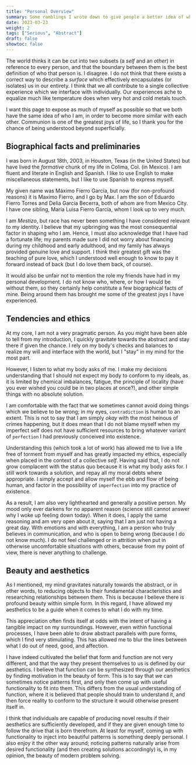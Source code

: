 ```yaml
---
title: "Personal Overview"
summary: Some ramblings I wrote down to give people a better idea of who I am.
date: 2023-03-23
weight: 2
tags: ["Serious", "Abstract"]
draft: false
showtoc: false
---
```


The world thinks it can be cut into two subsets (a _self_ and an _other_) in reference to every person, and that the boundary between them is the best definition of who that person is. I disagree. I do not think that there exists a correct way to describe a _surface_ which effectively encapsulates (or isolates) us in our entirety. I think that we all contribute to a single collective experience which we interface with individually. Our experiences ache to equalize much like temperature does when very hot and cold metals touch.

I want this page to expose as much of myself as possible so that we both have the same idea of who I am, in order to become more similar with each other. Communion is one of the greatest joys of life, so I thank you for the chance of being understood beyond superficially.

## Biographical facts and preliminaries

I was born in August 18th, 2003, in Houston, Texas (in the United States) but have lived the _formative_ chunk of my life in Colima, Col. (in Mexico). I am fluent and literate in English and Spanish. I like to use English to make miscellaneous statements, but I like to use Spanish to express myself.

My given name was Máximo Fierro García, but now (for non-profound reasons) it is Maximo Fierro, and I go by Max. I am the son of Eduardo Fierro Torres and Delia García Becerra, both of whom are from Mexico City. I have one sibling, María Luisa Fierro García, whom I look up to very much.

I am _Mestizo_, but race has never been something I have considered relevant to my identity. I believe that my upbringing was the most consequential factor in shaping who I am. Hence, I must also acknowledge that I have had a fortunate life; my parents made sure I did not worry about financing during my childhood and early adulthood, and my family has always provided genuine love and support. I think their greatest gift was the teaching of pure love, which I understood well enough to know to pay it forward instead of back (but I do love them back, of course).

It would also be unfair not to mention the role my friends have had in my personal development. I do not know who, where, or how I would be without them, so they certainly help constitute a few biographical facts of mine. Being around them has brought me some of the greatest joys I have experienced.

## Tendencies and ethics

At my core, I am not a very pragmatic person. As you might have been able to tell from my introduction, I quickly gravitate towards the abstract and stay there if given the chance. I rely on my body's checks and balances to realize my will and interface with the world, but I "stay" in my mind for the most part.

However, I listen to what my body asks of me. I make my decisions understanding that I should not expect my body to conform to my ideals, as it is limited by chemical imbalances, fatigue, the principle of locality (have you ever wished you could be in two places at once?), and other simple things with no absolute solution. 

I am comfortable with the fact that we sometimes cannot avoid doing things which we believe to be wrong; in my eyes, `contradiction` is human to an extent. This is not to say that I am simply _okay_ with the most heinous of crimes happening, but it does mean that I do not blame myself when my imperfect self does not have sufficient resources to bring whatever variant of `perfection` I had previously conceived into existence.

Understanding this (which took a lot of work) has allowed me to live a life free of torment from myself and has greatly impacted my ethics, especially when placed in the context of a collective _self_. Having said that, I do not grow complacent with the status quo because it is what my body asks for. I still work towards a solution, and repay all my moral debts where appropriate. I simply accept and allow myself the ebb and flow of being human, and factor in the possibility of `imperfection` into my practice of existence.

As a result, I am also very lighthearted and generally a positive person. My mood only ever darkens for no apparent reason (science still cannot answer why I woke up feeling down today). When it does, I apply the same reasoning and am very open about it, saying that I am just not having a great day. With emotions and with everything, I am a person who truly believes in communication, and who is open to being wrong (because I do not know much). I do not feel challenged or in attrition when put in otherwise uncomfortable situations with others, because from my point of view, there is never anything to challenge.

## Beauty and aesthetics

As I mentioned, my mind gravitates naturally towards the abstract, or in other words, to reducing objects to their fundamental characteristics and researching relationships between them. This is because I believe there is profound beauty within simple form. In this regard, I have allowed my aesthetics to be a guide when it comes to what I do with my time.

This appreciation often finds itself at odds with the intent of having a tangible impact on my surroundings. However, even within functional processes, I have been able to draw abstract parallels with pure forms, which I find very stimulating. This has allowed me to blur the lines between what I do out of need, good, and affection.

I have indeed cultivated the belief that form and function are not very different, and that the way they present themselves to us is defined by our aesthetics. I believe that function can be synthesized through our aesthetics by finding motivation in the beauty of form. This is to say that we can sometimes notice patterns first, and only then come up with useful functionality to fit into them. This differs from the usual understanding of function, where it is believed that people should train to understand it, and then force reality to conform to the structure it would otherwise present itself in.

I think that individuals are capable of producing novel results if their aesthetics are sufficiently developed, and if they are given enough time to follow the drive that is born therefrom. At least for myself, coming up with functionality to inject into beautiful patterns is something deeply personal. I also enjoy it the other way around; noticing patterns naturally arise from desired functionality (and then creating solutions accordingly) is, in my opinion, the beauty of modern problem solving.
